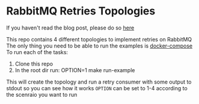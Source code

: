 # RabbitMQ Retries Topologies

If you haven't read the blog post, please do so [here](link)

This repo contains 4 different topologies to implement retries on RabbitMQ
The only thing you need to be able to run the examples is [docker-compose](https://docs.docker.com/compose/install/)
To run each of the tasks:

1. Clone this repo
2. In the root dir run: OPTION=1 make run-example

This will create the topology and run a retry consumer with some output to stdout so you can see how it works
`OPTION` can be set to 1-4 according to the scenraio you want to run
